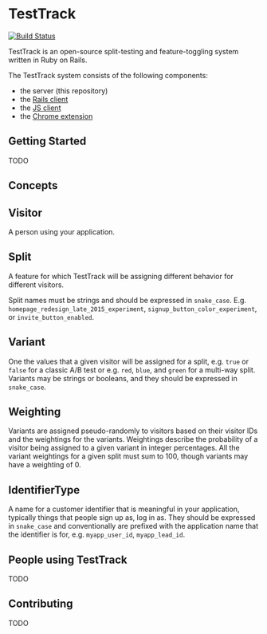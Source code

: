 # TestTrack

[![Build Status](https://travis-ci.org/Betterment/test_track.svg?branch=master)](https://travis-ci.org/Betterment/test_track)

TestTrack is an open-source split-testing and feature-toggling system written in Ruby on Rails.

The TestTrack system consists of the following components:

* the server (this repository)
* the [Rails client](https://github.com/Betterment/test_track_rails_client)
* the [JS client](https://github.com/Betterment/test_track_js_client)
* the [Chrome extension](https://github.com/Betterment/test_track_chrome_extension)

## Getting Started
TODO

## Concepts

## Visitor
A person using your application.

## Split
A feature for which TestTrack will be assigning different behavior for different visitors.

Split names must be strings and should be expressed in `snake_case`. E.g. `homepage_redesign_late_2015_experiment`, `signup_button_color_experiment`, or `invite_button_enabled`.

## Variant
One the values that a given visitor will be assigned for a split, e.g. `true` or `false` for a classic A/B test or e.g. `red`, `blue`, and `green` for a multi-way split.  Variants may be strings or booleans, and they should be expressed in `snake_case`.

## Weighting
Variants are assigned pseudo-randomly to visitors based on their visitor IDs and the weightings for the variants.  Weightings describe the probability of a visitor being assigned to a given variant in integer percentages.  All the variant weightings for a given split must sum to 100, though variants may have a weighting of 0.

## IdentifierType
A name for a customer identifier that is meaningful in your application, typically things that people sign up as, log in as.  They should be expressed in `snake_case` and conventionally are prefixed with the application name that the identifier is for, e.g. `myapp_user_id`, `myapp_lead_id`.

## People using TestTrack
TODO

## Contributing
TODO
